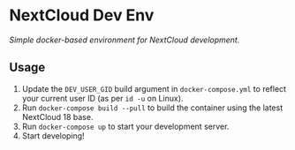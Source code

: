 # NextCloud Dev Env
_Simple docker-based environment for NextCloud development._

## Usage
1. Update the `DEV_USER_GID` build argument in `docker-compose.yml` to reflect your current user ID (as per `id -u` on Linux).
2. Run `docker-compose build --pull` to build the container using the latest NextCloud 18 base.
3. Run `docker-compose up` to start your development server.
4. Start developing!